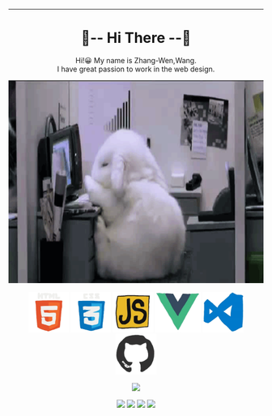 

<hr>

<div align="center">
    <h1>🐰-- Hi There --🐰</h1>
    <p>
    Hi!😀 My name is Zhang-Wen,Wang.<br> 
I have great passion to work in the web design.
    </p>
    <img src="./images/VWLYIGn.gif" height="400">
    <p height="30"></p>
<p> 
<img src="./images/html.webp" height="80">
<img src="./images/cssgif.webp" height="80">
<img src="./images/js.webp" height="80">
<img src="./images/vue.webp" height="80">
<img src="./images/vscode.webp" height="80">
<img src="./images/github.webp" height="80">
</p>

![](http://github-profile-summary-cards.vercel.app/api/cards/profile-details?username=NailShort&theme=slateorange)

![](http://github-profile-summary-cards.vercel.app/api/cards/repos-per-language?username=NailShort&theme=slateorange)
![](http://github-profile-summary-cards.vercel.app/api/cards/most-commit-language?username=NailShort&theme=slateorange)
![](http://github-profile-summary-cards.vercel.app/api/cards/stats?username=NailShort&theme=slateorange)
![](http://github-profile-summary-cards.vercel.app/api/cards/productive-time?username=NailShort&theme=slateorange)


 </div>
